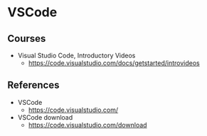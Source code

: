 # VSCode

## Courses

- Visual Studio Code, Introductory Videos
  - <https://code.visualstudio.com/docs/getstarted/introvideos>

## References

- VSCode
  - <https://code.visualstudio.com/>
- VSCode download
  - <https://code.visualstudio.com/download>